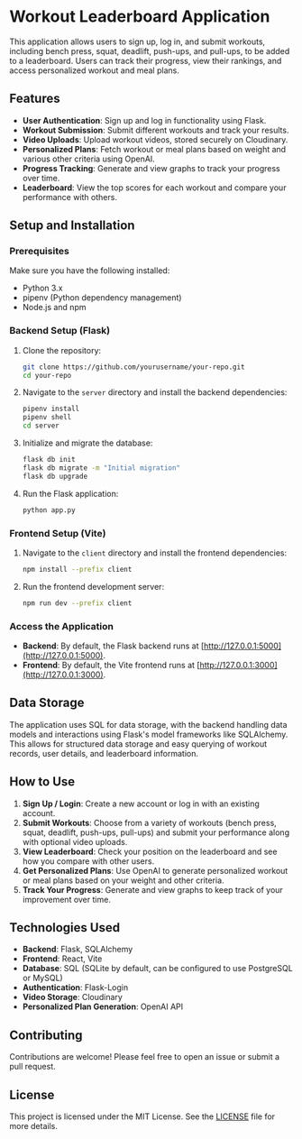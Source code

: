 # Workout Leaderboard Application

This application allows users to sign up, log in, and submit workouts, including bench press, squat, deadlift, push-ups, and pull-ups, to be added to a leaderboard. Users can track their progress, view their rankings, and access personalized workout and meal plans.

## Features

- **User Authentication**: Sign up and log in functionality using Flask.
- **Workout Submission**: Submit different workouts and track your results.
- **Video Uploads**: Upload workout videos, stored securely on Cloudinary.
- **Personalized Plans**: Fetch workout or meal plans based on weight and various other criteria using OpenAI.
- **Progress Tracking**: Generate and view graphs to track your progress over time.
- **Leaderboard**: View the top scores for each workout and compare your performance with others.

## Setup and Installation

### Prerequisites

Make sure you have the following installed:

- Python 3.x
- pipenv (Python dependency management)
- Node.js and npm

### Backend Setup (Flask)

1. Clone the repository:

    ```bash
    git clone https://github.com/yourusername/your-repo.git
    cd your-repo
    ```

2. Navigate to the `server` directory and install the backend dependencies:

    ```bash
    pipenv install
    pipenv shell
    cd server
    ```

3. Initialize and migrate the database:

    ```bash
    flask db init
    flask db migrate -m "Initial migration"
    flask db upgrade
    ```

4. Run the Flask application:

    ```bash
    python app.py
    ```

### Frontend Setup (Vite)

1. Navigate to the `client` directory and install the frontend dependencies:

    ```bash
    npm install --prefix client
    ```

2. Run the frontend development server:

    ```bash
    npm run dev --prefix client
    ```

### Access the Application

- **Backend**: By default, the Flask backend runs at [http://127.0.0.1:5000](http://127.0.0.1:5000).
- **Frontend**: By default, the Vite frontend runs at [http://127.0.0.1:3000](http://127.0.0.1:3000).

## Data Storage

The application uses SQL for data storage, with the backend handling data models and interactions using Flask's model frameworks like SQLAlchemy. This allows for structured data storage and easy querying of workout records, user details, and leaderboard information.

## How to Use

1. **Sign Up / Login**: Create a new account or log in with an existing account.
2. **Submit Workouts**: Choose from a variety of workouts (bench press, squat, deadlift, push-ups, pull-ups) and submit your performance along with optional video uploads.
3. **View Leaderboard**: Check your position on the leaderboard and see how you compare with other users.
4. **Get Personalized Plans**: Use OpenAI to generate personalized workout or meal plans based on your weight and other criteria.
5. **Track Your Progress**: Generate and view graphs to keep track of your improvement over time.

## Technologies Used

- **Backend**: Flask, SQLAlchemy
- **Frontend**: React, Vite
- **Database**: SQL (SQLite by default, can be configured to use PostgreSQL or MySQL)
- **Authentication**: Flask-Login
- **Video Storage**: Cloudinary
- **Personalized Plan Generation**: OpenAI API

## Contributing

Contributions are welcome! Please feel free to open an issue or submit a pull request.

## License

This project is licensed under the MIT License. See the [LICENSE](LICENSE) file for more details.